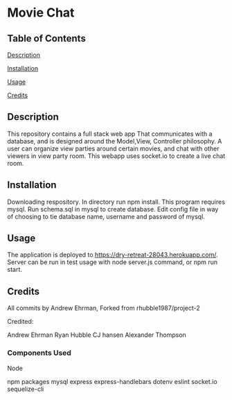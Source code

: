 # Movie Chat

## Table of Contents
[Description](#description)

[Installation](#installation)

[Usage](#usage)

[Credits](#credits)

## Description
This repository contains a full stack web app That communicates with a database, and is designed around the Model,View, Controller philosophy. A user can organize view parties around certain movies, and chat with other viewers in view party room. This webapp uses socket.io to create a live chat room.

## Installation
Downloading respository. In directory run npm install. This program requires mysql.
Run schema.sql in mysql to create database.
Edit config file in way of choosing to tie database name, username and password of mysql.

## Usage
The application is deployed to https://dry-retreat-28043.herokuapp.com/.
Server can be run in test usage with node server.js command, or npm run start.

## Credits
All commits by Andrew Ehrman,
Forked from rhubble1987/project-2

Credited:

Andrew Ehrman
Ryan Hubble
CJ hansen
Alexander Thompson


### Components Used
Node

npm packages
mysql
express
express-handlebars
dotenv
eslint
socket.io
sequelize-cli